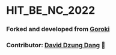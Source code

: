 # HIT_BE_NC_2022
### Forked and developed from [Goroki](https://github.com/HaVanPhong)
### Contributor: [David Dzung Dang](https://www.facebook.com/dzungdang.IT) :whale: